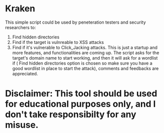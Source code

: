 # Kraken
This simple script could be used by peneteration testers and security researchers to:
1) Find hidden directories 
2) Find if the target is vulnreable to XSS attacks 
3) Find if it's vulnerable to Click_Jacking attacks. 
This is just a startup and more features, and functionalities are coming up. The script asks for the target's domain name to start working, and then it will ask for a wordlist if ( Find hidden directories option is chosen so make sure you have a good wordlist in place to start the attack), comments and feedbacks are appreciated.
# Disclaimer: This tool should be used for educational purposes only, and I don't take responsibilty for any misuse.
